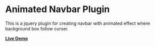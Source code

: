 Animated Navbar Plugin
=======

This is a jquery plugin for creating navbar with animated effect where background box follow curser.

**[Live Demo](https://growupanand.github.io/nav-bar/)**
